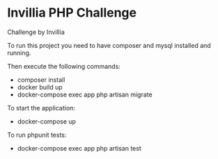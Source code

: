 # Invillia PHP Challenge
Challenge by Invillia

To run this project you need to have composer and mysql installed and running.
  
Then execute the following commands:
 - composer install
 - docker build up
 - docker-compose exec app php artisan migrate 
 
To start the application:
 - docker-compose up

To run phpunit tests:
 - docker-compose exec app php artisan test
